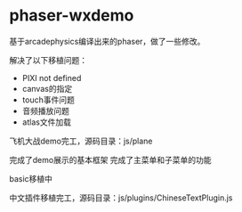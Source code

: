 # phaser-wxdemo

基于arcadephysics编译出来的phaser，做了一些修改。

解决了以下移植问题：
* PIXI not defined
* canvas的指定
* touch事件问题
* 音频播放问题
* atlas文件加载

飞机大战demo完工，源码目录：js/plane

完成了demo展示的基本框架
完成了主菜单和子菜单的功能

basic移植中

中文插件移植完工，源码目录：js/plugins/ChineseTextPlugin.js
